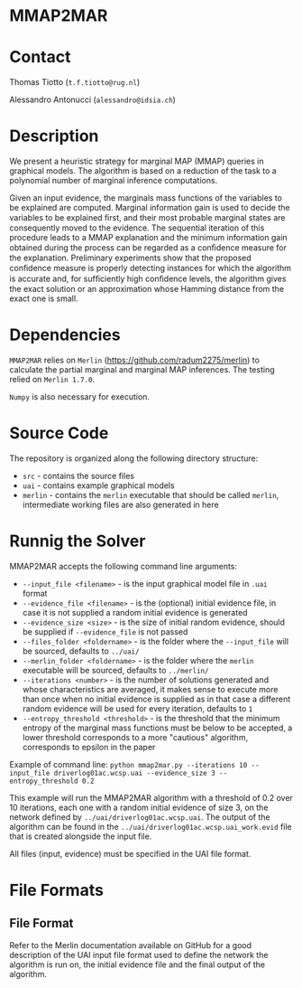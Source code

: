 # MMAP2MAR

# Contact

Thomas Tiotto (`t.f.tiotto@rug.nl`)

Alessandro Antonucci (`alessandro@idsia.ch`)

# Description

We present a heuristic strategy for marginal MAP (MMAP) queries in graphical models. 
The algorithm is based on a reduction of the task to a polynomial number of marginal inference computations. 

Given an input evidence, the marginals mass functions of the variables to be explained are computed. 
Marginal information gain is used to decide the variables to be explained ﬁrst, and their most probable marginal states are consequently moved to the evidence. 
The sequential iteration of this procedure leads to a MMAP explanation and the minimum information gain obtained during the process can be regarded as a conﬁdence measure for the explanation. 
Preliminary experiments show that the proposed conﬁdence measure is properly detecting instances for which the algorithm is accurate and, for sufﬁciently high conﬁdence levels, the algorithm gives the exact solution or an approximation whose Hamming distance from the exact one is small.

# Dependencies

`MMAP2MAR` relies on `Merlin` (https://github.com/radum2275/merlin) to calculate the partial marginal and marginal MAP inferences.
The testing relied on `Merlin 1.7.0`.

`Numpy` is also necessary for execution.
 
# Source Code

The repository is organized along the following directory structure:

* `src` - contains the source files
* `uai` - contains example graphical models
* `merlin` - contains the `merlin` executable that should be called `merlin`, intermediate working files are also generated in here

# Runnig the Solver

MMAP2MAR accepts the following command line arguments:

* `--input_file <filename>` - is the input graphical model file in `.uai` format
* `--evidence_file <filename>` - is the (optional) initial evidence file, in case it is not supplied a random initial evidence is generated
* `--evidence_size <size>` - is the size of initial random evidence, should be supplied if `--evidence_file` is not passed
* `--files_folder <foldername>` - is the folder where the `--input_file` will be sourced, defaults to `../uai/`
* `--merlin_folder <foldername>` - is the folder where the `merlin` executable will be sourced, defaults to `../merlin/`
* `--iterations <number>` - is the number of solutions generated and whose characteristics are averaged, it makes sense to execute more than once when no initial evidence is supplied as in that case a different random evidence will be used for every iteration, defaults to `1`
* `--entropy_threshold <threshold>` - is the threshold that the minimum entropy of the marginal mass functions must be below to be accepted, a lower threshold corresponds to a more "cautious" algorithm, corresponds to epsilon in the paper

Example of command line:
`python mmap2mar.py --iterations 10 --input_file driverlog01ac.wcsp.uai --evidence_size 3 --entropy_threshold 0.2`

This example will run the MMAP2MAR algorithm with a threshold of 0.2 over 10 iterations, each one with a random initial evidence of size 3, on the network defined by `../uai/driverlog01ac.wcsp.uai`.
The output of the algorithm can be found in the `../uai/driverlog01ac.wcsp.uai_work.evid` file that is created alongside the  input file.

All files (input, evidence) must be specified in the UAI file format.


# File Formats

## File Format

Refer to the Merlin documentation available on GitHub for a good description of the UAI input file format used to define the network the algorithm is run on, the initial evidence file and the final output of the algorithm.
